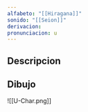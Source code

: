 ```yaml
---
alfabeto: "[[Hiragana]]"
sonido: "[[Seion]]"
derivacion: 
pronunciacion: u
---
```

## Descripcion

## Dibujo

![[U-Char.png]]